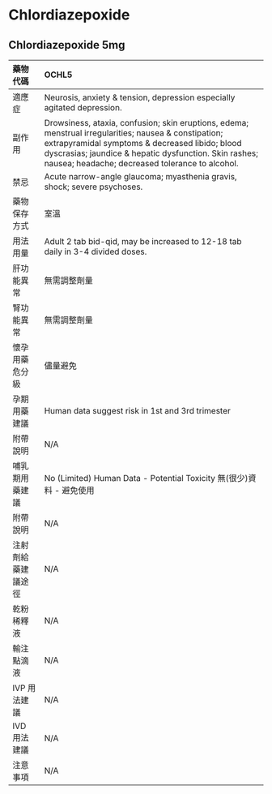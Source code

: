 # Chlordiazepoxide

## Chlordiazepoxide 5mg

| 藥物代碼           | OCHL5                                                                                                                                                                                                                                                               |
|:-------------------|:--------------------------------------------------------------------------------------------------------------------------------------------------------------------------------------------------------------------------------------------------------------------|
| 適應症             | Neurosis, anxiety & tension, depression especially agitated depression.                                                                                                                                                                                             |
| 副作用             | Drowsiness, ataxia, confusion; skin eruptions, edema; menstrual irregularities; nausea & constipation; extrapyramidal symptoms & decreased libido; blood dyscrasias; jaundice & hepatic dysfunction. Skin rashes; nausea; headache; decreased tolerance to alcohol. |
| 禁忌               | Acute narrow-angle glaucoma; myasthenia gravis, shock; severe psychoses.                                                                                                                                                                                            |
| 藥物保存方式       | 室溫                                                                                                                                                                                                                                                                |
| 用法用量           | Adult 2 tab bid-qid, may be increased to 12-18 tab daily in 3-4 divided doses.                                                                                                                                                                                      |
| 肝功能異常         | 無需調整劑量                                                                                                                                                                                                                                                        |
| 腎功能異常         | 無需調整劑量                                                                                                                                                                                                                                                        |
| 懷孕用藥危分級     | 儘量避免                                                                                                                                                                                                                                                            |
| 孕期用藥建議       | Human data suggest risk in 1st and 3rd trimester                                                                                                                                                                                                                    |
| 附帶說明           | N/A                                                                                                                                                                                                                                                                 |
| 哺乳期用藥建議     | No (Limited) Human Data - Potential Toxicity 無(很少)資料 - 避免使用                                                                                                                                                                                                |
| 附帶說明           | N/A                                                                                                                                                                                                                                                                 |
| 注射劑給藥建議途徑 | N/A                                                                                                                                                                                                                                                                 |
| 乾粉稀釋液         | N/A                                                                                                                                                                                                                                                                 |
| 輸注點滴液         | N/A                                                                                                                                                                                                                                                                 |
| IVP 用法建議       | N/A                                                                                                                                                                                                                                                                 |
| IVD 用法建議       | N/A                                                                                                                                                                                                                                                                 |
| 注意事項           | N/A                                                                                                                                                                                                                                                                 |

